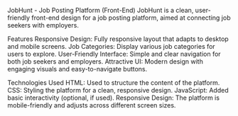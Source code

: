 JobHunt - Job Posting Platform (Front-End)
JobHunt is a clean, user-friendly front-end design for a job posting platform, aimed at connecting job seekers with employers.

Features
Responsive Design: Fully responsive layout that adapts to desktop and mobile screens.
Job Categories: Display various job categories for users to explore.
User-Friendly Interface: Simple and clear navigation for both job seekers and employers.
Attractive UI: Modern design with engaging visuals and easy-to-navigate buttons.

Technologies Used
HTML: Used to structure the content of the platform.
CSS: Styling the platform for a clean, responsive design.
JavaScript: Added basic interactivity (optional, if used).
Responsive Design: The platform is mobile-friendly and adjusts across different screen sizes.
